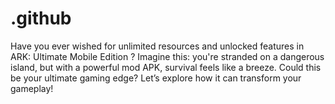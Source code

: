 # .github
Have you ever wished for unlimited resources and unlocked features in ARK: Ultimate Mobile Edition ? Imagine this: you're stranded on a dangerous island, but with a powerful mod APK, survival feels like a breeze. Could this be your ultimate gaming edge? Let’s explore how it can transform your gameplay!
